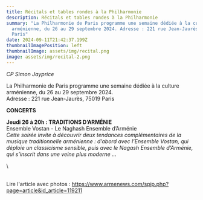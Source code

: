 ```yaml
---
title: Récitals et tables rondes à la Philharmonie
description: Récitals et tables rondes à la Philharmonie
summary: "La Philharmonie de Paris programme une semaine dédiée à la culture
  arménienne, du 26 au 29 septembre 2024. Adresse : 221 rue Jean-Jaurès, 75019
  Paris"
date: 2024-09-11T21:42:37.199Z
thumbnailImagePosition: left
thumbnailImage: assets/img/recital.png
image: assets/img/recital-2.png
---
```

<!--StartFragment-->

*CP Simon Jayprice*

La Philharmonie de Paris programme une semaine dédiée à la culture arménienne, du 26 au 29 septembre 2024.\
Adresse : 221 rue Jean-Jaurès, 75019 Paris

**CONCERTS**

**Jeudi 26 à 20h : TRADITIONS D’ARMÉNIE**\
Ensemble Vostan - Le Naghash Ensemble d’Arménie\
*Cette soirée invite à découvrir deux tendances complémentaires de la musique traditionnelle arménienne : d’abord avec l’Ensemble Vostan, qui déploie un classicisme sensible, puis avec le Nagash Ensemble d’Arménie, qui s’inscrit dans une veine plus moderne …*

<!--EndFragment-->\
\
L﻿ire l'article avec photos : https://www.armenews.com/spip.php?page=article&id_article=119211